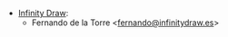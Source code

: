 - [Infinity Draw](https://infinitydraw.es):  
  - Fernando de la Torre \<<fernando@infinitydraw.es>\>
